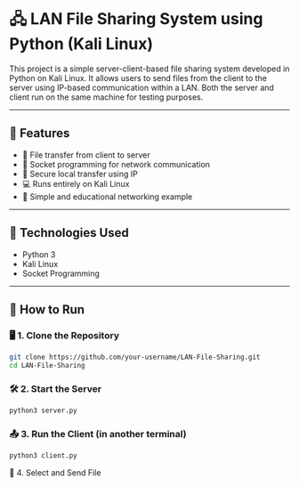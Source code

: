 # 🖧 LAN File Sharing System using Python (Kali Linux)

This project is a simple server-client-based file sharing system developed in Python on Kali Linux. It allows users to send files from the client to the server using IP-based communication within a LAN. Both the server and client run on the same machine for testing purposes.

---

## 🔧 Features

- 📁 File transfer from client to server
- 🧠 Socket programming for network communication
- 🔐 Secure local transfer using IP
- 💻 Runs entirely on Kali Linux
- 🧪 Simple and educational networking example

---

## 📌 Technologies Used

- Python 3
- Kali Linux
- Socket Programming

---

## 🚀 How to Run

### 🖥️ 1. Clone the Repository

```bash
git clone https://github.com/your-username/LAN-File-Sharing.git
cd LAN-File-Sharing
```
### 🛠️ 2. Start the Server
```bash
python3 server.py
```
### 📤 3. Run the Client (in another terminal)
```bash
python3 client.py
```
📁 4. Select and Send File
